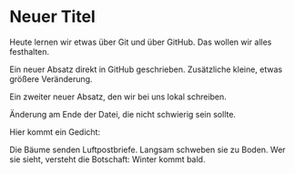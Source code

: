 # Neuer Titel

Heute lernen wir etwas über Git und über GitHub.
Das wollen wir alles festhalten.

Ein neuer Absatz direkt in GitHub geschrieben. Zusätzliche kleine, etwas größere Veränderung.

Ein zweiter neuer Absatz, den wir bei uns lokal schreiben.

Änderung am Ende der Datei, die nicht schwierig sein sollte.

Hier kommt ein Gedicht:

Die Bäume senden Luftpostbriefe.
Langsam schweben sie zu Boden.
Wer sie sieht, versteht die Botschaft:
Winter kommt bald.
